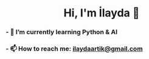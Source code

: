 <h1 align="center">Hi, I'm İlayda 👋</h1>

### - 🌱 I’m currently learning Python & AI
### - 📫 How to reach me: ilaydaartik@gmail.com
